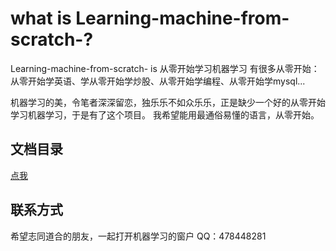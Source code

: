 # what is Learning-machine-from-scratch-?
Learning-machine-from-scratch- is 从零开始学习机器学习
有很多从零开始：从零开始学英语、学从零开始学炒股、从零开始学编程、从零开始学mysql...    

机器学习的美，令笔者深深留恋，独乐乐不如众乐乐，正是缺少一个好的从零开始学习机器学习，于是有了这个项目。
我希望能用最通俗易懂的语言，从零开始。



## 文档目录

[点我](https://github.com/bobkentt/Learning-machine-from-scratch-/blob/master/index.md)

## 联系方式
希望志同道合的朋友，一起打开机器学习的窗户
QQ：478448281
